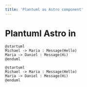 ```yaml
---
title: 'Plantuml as Astro component'
---
```


# Plantuml Astro in 

```
@startuml
Michael -> Maria : Message(Hello)
Maria -> Daniel : Message(Hi)
@enduml
```

```plantumlsvg my-puml
@startuml
Michael -> Maria : Message(Hello)
Maria -> Daniel : Message(Hi)
@enduml
```
